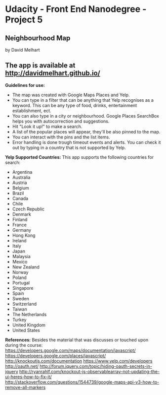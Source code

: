 Udacity - Front End Nanodegree - Project 5
==============

Neighbourhood Map
--------------
by David Melhart

The app is available at http://davidmelhart.github.io/
--------------

**Guidelines for use:**
- The map was created with Google Maps Places and Yelp.
- You can type in a filter that can be anything that Yelp recognises as a keyword. This can be any type of food, drinks, entertainment establishment, ect.
- You can also type in a city or neighbourhood. Google Places SearchBox helps you with autocorrection and suggestions.
- Hit "Look it up!" to make a search.
- A list of the popular places will appear, they'll be also pinned to the map.
- You can interact with the pins and the list items.
- Error handling is done trough timeout events and alerts. You can check it out by typing in a country that is not supported by Yelp.

**Yelp Supported Countries:**
This app supports the following countries for search:
- Argentina
- Australia
- Austria
- Belgium
- Brazil
- Canada
- Chile
- Czech Republic
- Denmark
- Finland
- France
- Germany
- Hong Kong
- Ireland
- Italy
- Japan
- Malaysia
- Mexico
- New Zealand
- Norway
- Poland
- Portugal
- Singapore
- Spain
- Sweden
- Switzerland
- Taiwan
- The Netherlands
- Turkey
- United Kingdom
- United States

**References:**
Besides the material that was discusses or touched upon during the course:
https://developers.google.com/maps/documentation/javascript/
https://developers.google.com/places/javascript/
http://knockoutjs.com/documentation
https://www.yelp.com/developers
http://oauth.net/
http://forum.jquery.com/topic/hiding-oauth-secrets-in-jquery
http://ryanrahlf.com/knockout-js-observablearray-not-updating-the-ui-heres-how-to-fix-it/
http://stackoverflow.com/questions/1544739/google-maps-api-v3-how-to-remove-all-markers

